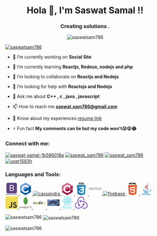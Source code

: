 <h1 align="center">Hola 👋, I'm Saswat Samal !!</h1>
<h3 align="center">Creating solutions .</h3>

<p align="center"> <img src="https://komarev.com/ghpvc/?username=saswatsam786&label=Profile%20views&color=0e75b6&style=flat" alt="saswatsam786" /> </p>

<p align="left"> <a href="https://github.com/ryo-ma/github-profile-trophy"><img src="https://github-profile-trophy.vercel.app/?username=saswatsam786" alt="saswatsam786" /></a> </p>

- 🔭 I’m currently working on **Social Site**

- 🌱 I’m currently learning **Reactjs, Redeux, nodejs and php**

- 👯 I’m looking to collaborate on **Reactjs and Nodejs**

- 🤝 I’m looking for help with **Reactsjs and Nodejs**

- 💬 Ask me about **C++ , c , java , javascript**

- 📫 How to reach me **saswat.sam786@gmail.com**

- 📄 Know about my experiences [resume link](https://drive.google.com/file/d/1yKYeMBh9LpcmgyZ8mKXtl09H0Le2DOuv/view?usp=sharing)

- ⚡ Fun fact **My comments can lie but my code won't😜😜😂**

<h3 align="left">Connect with me:</h3>
<p align="left">
<a href="https://instagram.com/saswat_sam" target="blank"><img align="center" src="https://raw.githubusercontent.com/rahuldkjain/github-profile-readme-generator/master/src/images/icons/Social/instagram.svg" alt="saswat-samal-1b586018a" height="30" width="40" /></a>
<a href="https://www.codechef.com/users/saswat_sam786" target="blank"><img align="center" src="https://cdn.jsdelivr.net/npm/simple-icons@3.1.0/icons/codechef.svg" alt="saswat_sam786" height="30" width="40" /></a>
<a href="https://www.hackerrank.com/saswat_sam786" target="blank"><img align="center" src="https://raw.githubusercontent.com/rahuldkjain/github-profile-readme-generator/master/src/images/icons/Social/hackerrank.svg" alt="saswat_sam786" height="30" width="40" /></a>
<a href="https://www.leetcode.com/user1583h" target="blank"><img align="center" src="https://raw.githubusercontent.com/rahuldkjain/github-profile-readme-generator/master/src/images/icons/Social/leet-code.svg" alt="user1583h" height="30" width="40" /></a>
</p>

<h3 align="left">Languages and Tools:</h3>
<p align="left"> <a href="https://getbootstrap.com" target="_blank"> <img src="https://raw.githubusercontent.com/devicons/devicon/master/icons/bootstrap/bootstrap-plain-wordmark.svg" alt="bootstrap" width="40" height="40"/> </a> <a href="https://www.cprogramming.com/" target="_blank"> <img src="https://raw.githubusercontent.com/devicons/devicon/master/icons/c/c-original.svg" alt="c" width="40" height="40"/> </a> <a href="https://cassandra.apache.org/" target="_blank"> <img src="https://www.vectorlogo.zone/logos/apache_cassandra/apache_cassandra-icon.svg" alt="cassandra" width="40" height="40"/> </a> <a href="https://www.w3schools.com/cpp/" target="_blank"> <img src="https://raw.githubusercontent.com/devicons/devicon/master/icons/cplusplus/cplusplus-original.svg" alt="cplusplus" width="40" height="40"/> </a> <a href="https://www.w3schools.com/css/" target="_blank"> <img src="https://raw.githubusercontent.com/devicons/devicon/master/icons/css3/css3-original-wordmark.svg" alt="css3" width="40" height="40"/> </a> <a href="https://expressjs.com" target="_blank"> <img src="https://raw.githubusercontent.com/devicons/devicon/master/icons/express/express-original-wordmark.svg" alt="express" width="40" height="40"/> </a> <a href="https://firebase.google.com/" target="_blank"> <img src="https://www.vectorlogo.zone/logos/firebase/firebase-icon.svg" alt="firebase" width="40" height="40"/> </a> <a href="https://www.w3.org/html/" target="_blank"> <img src="https://raw.githubusercontent.com/devicons/devicon/master/icons/html5/html5-original-wordmark.svg" alt="html5" width="40" height="40"/> </a> <a href="https://www.java.com" target="_blank"> <img src="https://raw.githubusercontent.com/devicons/devicon/master/icons/java/java-original.svg" alt="java" width="40" height="40"/> </a> <a href="https://developer.mozilla.org/en-US/docs/Web/JavaScript" target="_blank"> <img src="https://raw.githubusercontent.com/devicons/devicon/master/icons/javascript/javascript-original.svg" alt="javascript" width="40" height="40"/> </a> <a href="https://www.mongodb.com/" target="_blank"> <img src="https://raw.githubusercontent.com/devicons/devicon/master/icons/mongodb/mongodb-original-wordmark.svg" alt="mongodb" width="40" height="40"/> </a> <a href="https://nodejs.org" target="_blank"> <img src="https://raw.githubusercontent.com/devicons/devicon/master/icons/nodejs/nodejs-original-wordmark.svg" alt="nodejs" width="40" height="40"/> </a> <a href="https://www.php.net" target="_blank"> <img src="https://raw.githubusercontent.com/devicons/devicon/master/icons/php/php-original.svg" alt="php" width="40" height="40"/> </a> <a href="https://reactjs.org/" target="_blank"> <img src="https://raw.githubusercontent.com/devicons/devicon/master/icons/react/react-original-wordmark.svg" alt="react" width="40" height="40"/> </a> <a href="https://redux.js.org" target="_blank"> <img src="https://raw.githubusercontent.com/devicons/devicon/master/icons/redux/redux-original.svg" alt="redux" width="40" height="40"/> </a> </p>

<p><img align="left" src="https://github-readme-stats.vercel.app/api/top-langs?username=saswatsam786&show_icons=true&locale=en&layout=compact" alt="saswatsam786" /></p>

<p>&nbsp;<img align="center" src="https://github-readme-stats.vercel.app/api?username=saswatsam786&show_icons=true&locale=en" alt="saswatsam786" /></p>

<p><img align="center" src="https://github-readme-streak-stats.herokuapp.com/?user=saswatsam786&" alt="saswatsam786" /></p>
